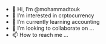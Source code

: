 - 👋 Hi, I’m @mohammadtouk
- 👀 I’m interested in crptocurrency
- 🌱 I’m currently learning accounting
- 💞️ I’m looking to collaborate on ...
- 📫 How to reach me ...

<!---
mohammadtouk/mohammadtouk is a ✨ special ✨ repository because its `README.md` (this file) appears on your GitHub profile.
You can click the Preview link to take a look at your changes.
--->
